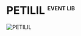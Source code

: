 # PETILIL <sup style="font-size: .5em;">EVENT LIB</sup>

![PETILIL](../../docs/assets/images/petilil.webp)


